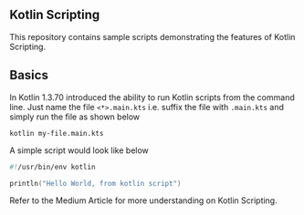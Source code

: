 ## Kotlin Scripting

This repository contains sample scripts demonstrating the features of Kotlin Scripting.

## Basics

In Kotlin 1.3.70 introduced the ability to run Kotlin scripts from the command line. Just name the file `<*>.main.kts` i.e. suffix the file with `.main.kts` and simply run the file as shown below

```shell
kotlin my-file.main.kts
```

A simple script would look like below

```kotlin
#!/usr/bin/env kotlin 

println("Hello World, from kotlin script")
```

Refer to the Medium Article for more understanding on Kotlin Scripting.
